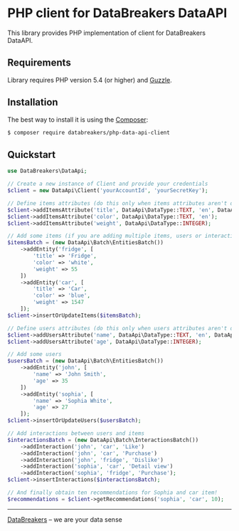 # PHP client for DataBreakers DataAPI

This library provides PHP implementation of client for DataBreakers DataAPI.


## Requirements

Library requires PHP version 5.4 (or higher) and [Guzzle](http://guzzlephp.org).


## Installation

The best way to install it is using the [Composer](http://getcomposer.org/):

```sh
$ composer require databreakers/php-data-api-client
```


## Quickstart

```php
use DataBreakers\DataApi;

// Create a new instance of Client and provide your credentials
$client = new DataApi\Client('yourAccountId', 'yourSecretKey');

// Define items attributes (do this only when items attributes aren't defined in recommender yet)
$client->addItemsAttribute('title', DataApi\DataType::TEXT, 'en', DataApi\MetaType::TITLE);
$client->addItemsAttribute('color', DataApi\DataType::TEXT, 'en');
$client->addItemsAttribute('weight', DataApi\DataType::INTEGER);

// Add some items (if you are adding multiple items, users or interactions it's much faster to use batches)
$itemsBatch = (new DataApi\Batch\EntitiesBatch())
	->addEntity('fridge', [
		'title' => 'Fridge',
		'color' => 'white',
		'weight' => 55
	])
	->addEntity('car', [
		'title' => 'Car',
		'color' => 'blue',
		'weight' => 1547
	]);
$client->insertOrUpdateItems($itemsBatch);

// Define users attributes (do this only when users attributes aren't defined in recommender yet)
$client->addUsersAttribute('name', DataApi\DataType::TEXT, 'en', DataApi\MetaType::TITLE);
$client->addUsersAttribute('age', DataApi\DataType::INTEGER);

// Add some users
$usersBatch = (new DataApi\Batch\EntitiesBatch())
	->addEntity('john', [
		'name' => 'John Smith',
		'age' => 35
	])
	->addEntity('sophia', [
		'name' => 'Sophia White',
		'age' => 27
	]);
$client->insertOrUpdateUsers($usersBatch);

// Add interactions between users and items
$interactionsBatch = (new DataApi\Batch\InteractionsBatch())
	->addInteraction('john', 'car', 'Like')
	->addInteraction('john', 'car', 'Purchase')
	->addInteraction('john', 'fridge', 'Dislike')
	->addInteraction('sophia', 'car', 'Detail view')
	->addInteraction('sophia', 'fridge', 'Purchase');
$client->insertInteractions($interactionsBatch);

// And finally obtain ten recommendations for Sophia and car item!
$recommendations = $client->getRecommendations('sophia', 'car', 10);
```


-----

[DataBreakers](https://databreakers.com) – we are your data sense
